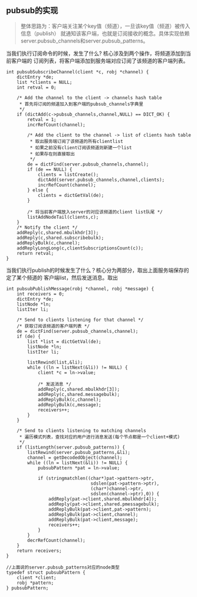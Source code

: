 ## pubsub的实现

> 整体思路为：客户端关注某个key值（频道），一旦该key值（频道）被传入信息（publish）
就通知该客户端，也就是订阅接收的概念。具体实现依赖server.pubsub_channels和server.pubsub_patterns。 

当我们执行订阅命令的时候，发生了什么? 核心涉及到两个操作，将频道添加到当前客户端的
订阅列表，将客户端添加到服务端对应订阅了该频道的客户端列表。

    int pubsubSubscribeChannel(client *c, robj *channel) {
        dictEntry *de;
        list *clients = NULL;
        int retval = 0;

        /* Add the channel to the client -> channels hash table 
         * 首先将订阅的频道加入到客户端的pubsub_channels字典里
         */
        if (dictAdd(c->pubsub_channels,channel,NULL) == DICT_OK) {
            retval = 1;
            incrRefCount(channel);

            /* Add the client to the channel -> list of clients hash table 
             * 取出服务端订阅了该频道的所有clientlist
             * 如果之前没有client订阅该频道则新建一个list
             * 如果存在则直接取出
             */
            de = dictFind(server.pubsub_channels,channel);
            if (de == NULL) {
                clients = listCreate();
                dictAdd(server.pubsub_channels,channel,clients);
                incrRefCount(channel);
            } else {
                clients = dictGetVal(de);
            }   
            
            /* 将当前客户端放入server的对应该频道的client list队尾 */
            listAddNodeTail(clients,c);
        }   
        /* Notify the client */
        addReply(c,shared.mbulkhdr[3]);
        addReply(c,shared.subscribebulk);
        addReplyBulk(c,channel);
        addReplyLongLong(c,clientSubscriptionsCount(c));
        return retval;
    }

当我们执行publish的时候发生了什么？核心分为两部分，取出上面服务端保存的定了某个频道的
客户端list，然后发送消息。取出

    int pubsubPublishMessage(robj *channel, robj *message) {
        int receivers = 0;
        dictEntry *de;
        listNode *ln;
        listIter li;

        /* Send to clients listening for that channel */
        /* 获取订阅该频道的客户端列表 */
        de = dictFind(server.pubsub_channels,channel);
        if (de) {
            list *list = dictGetVal(de);
            listNode *ln;
            listIter li;

            listRewind(list,&li);
            while ((ln = listNext(&li)) != NULL) {
                client *c = ln->value;
                
                /* 发送消息 */
                addReply(c,shared.mbulkhdr[3]);
                addReply(c,shared.messagebulk);
                addReplyBulk(c,channel);
                addReplyBulk(c,message);
                receivers++;
            }
        }

        /* Send to clients listening to matching channels
         * 遍历模式列表，查找对应的用户进行消息发送(每个节点都是一个client+模式)
         */
        if (listLength(server.pubsub_patterns)) {
            listRewind(server.pubsub_patterns,&li);
            channel = getDecodedObject(channel);
            while ((ln = listNext(&li)) != NULL) {
                pubsubPattern *pat = ln->value;

                if (stringmatchlen((char*)pat->pattern->ptr,
                                    sdslen(pat->pattern->ptr),
                                    (char*)channel->ptr,
                                    sdslen(channel->ptr),0)) {
                    addReply(pat->client,shared.mbulkhdr[4]);
                    addReply(pat->client,shared.pmessagebulk);
                    addReplyBulk(pat->client,pat->pattern);
                    addReplyBulk(pat->client,channel);
                    addReplyBulk(pat->client,message);
                    receivers++;
                }
            }
            decrRefCount(channel);
        }
        return receivers;
    }

    //上面说的server.pubsub_patterns对应的node类型
    typedef struct pubsubPattern {
        client *client;
        robj *pattern;
    } pubsubPattern;

